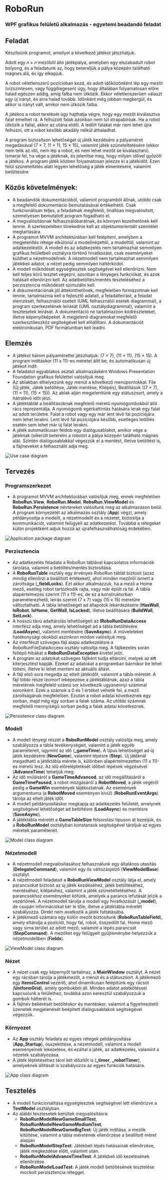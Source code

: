 # RoboRun
### WPF grafikus felületű alkalmazás - egyetemi beadandó feladat

## Feladat
Készítsünk programot, amellyel a következő játékot játszhatjuk.

Adott egy 𝑛 × 𝑛 mezőből álló játékpálya, amelyben egy elszabadult robot bolyong,
és a feladatunk az, hogy betereljük a pálya közepén található mágnes alá, és így
elkapjuk.

A robot véletlenszerű pozícióban kezd, és adott időközönként lép egy mezőt
(vízszintesen, vagy függőlegesen) úgy, hogy általában folyamatosan előre halad
egészen addig, amíg falba nem ütközik. Ekkor véletlenszerűen választ egy új
irányt, és arra halad tovább. Időnként még jobban megkergül, és akkor is irányt
vált, amikor nem ütközik falba.

A játékos a robot terelését úgy hajthatja végre, hogy egy mezőt kiválasztva falat
emelhet rá. A felhúzott falak azonban nem túl strapabíróak. Ha a robot ütközik a
fallal, akkor az utána eldől. A ledőlt falakat már nem lehet újra felhúzni, ott a
robot később akadály nélkül áthaladhat.

A program biztosítson lehetőséget új játék kezdésére a pályaméret megadásával
(7 × 7, 11 × 11, 15 × 15), valamint játék szüneteltetésére (ekkor nem telik az idő,
nem lép a robot, és nem lehet mezőt se kiválasztani). Ismerje fel, ha vége a
játéknak, és jelenítse meg, hogy milyen idővel győzött a játékos. A program játék
közben folyamatosan jelezze ki a játékidőt. Ezen felül szüneteltetés alatt legyen
lehetőség a játék elmentésére, valamint betöltésére

## Közös követelmények:
- A beadandók dokumentációból, valamint programból állnak, utóbbi csak a megfelelő 
dokumentáció bemutatásával értékelhető. Csak funkcionálisan teljes, a feladatnak 
megfelelő, önállóan megvalósított, személyesen bemutatott program fogadható el.
- A megvalósításnak felhasználóbarátnak, és könnyen kezelhetőnek kell lennie. 
A szerkezetében törekednie kell az objektumorientált szemlélet megtartására.
- A programot MVVM architektúrában kell felépíteni, amelyben a megjelenítés rétege
elkülönül a modellnézettől, a modelltől, valamint az adatkezeléstől. A modell és az
adatkezelés nem tartalmazhat semmilyen grafikus felületbeli osztályra történő hivatkozást, 
csak eseményeket küldhet a nézetmodellnek. A nézetmodell nem tartalmazhat semmilyen
játékbeli adatot, a nézet pedig semmilyen háttérkódot.
- A modell működését egységtesztek segítségével kell ellenőrizni. Nem kell teljes körű
tesztet végezni, azonban a lényeges funkciókat, és azok hatásait ellenőrizni kell. 
Az adatbetöltés/mentés teszteléséhez a perzisztencia működését szimulálni kell.
- A dokumentációnak jól áttekinthetőnek, megfelelően formázottnak kell lennie, 
tartalmaznia kell a fejlesztő adatait, a feladatleírást, a feladat elemzését, 
felhasználói eseteit (UML felhasználói esetek diagrammal), a program szerkezetének 
leírását (UML osztálydiagrammal), valamint a tesztesetek leírását. A dokumentáció ne
tartalmazzon kódrészleteket, illetve képenyőképeket. A megjelenő diagramokat megfelelő
szerkesztőeszköz segítségével kell előállítani. A dokumentációt elektronikusan, PDF 
formátumban kell leadni.

## Elemzés
- A játékot három pályamérettel játszhatjuk: (7 × 7), (11 × 11), (15 × 15). 
A program indításkor (11 x 11)-es méretet állít be, és automatikusan új játékot indít.
- A feladatot egyablakos asztali alkalmazásként Windows Presentation Foundation grafikus felülettel valósítjuk meg.
- Az ablakban elhelyezünk egy menüt a következő menüpontokkal: 
File (Új játék, Játék betöltése, Játék mentése, Kilépés), Beállítások ((7 × 7), (11 × 11), (15 × 15)).
Az ablak alján megjelenítünk egy státuszsort, amely a hátralévő időt jelzi.
- A játéktáblát a beállításoknak megfelelő méretű nyomógombokból álló rács reprezentálja.
A nyomógomb egérkattintás hatására lerak egy falat az adott területre. Falat a robot vagy egy már lent lévő fal
pozíciójára nem lehet lerakni. Lent lévő fal pozíciójára később, esetleges ledőlés esetén sem lehet már új falat lerakni.
- A játék automatikusan feldob egy dialógusablakot, amikor vége a játéknak (sikerült beterelni a robotot a pálya közepén
található mágnes alá). Szintén dialógusablakkal végezzük el a mentést, illetve betöltést is, a fájlneveket a felhasználó adja meg.

![Use case diagram](https://github.com/ozoli99/RoboRun/blob/main/Media/UseCaseDiagram.jpg)

## Tervezés
### Programszerkezet
- A programot MVVM architektúrában valósítjuk meg, ennek megfelelően **RoboRun.View**, **RoboRun.Model**, **RoboRun.ViewModel** és **RoboRun.Persistence**
névtereket valósítunk meg az alkalmazáson belül. A program környezetét az alkalmazás osztály (**App**) végzi, amely példányosítja a modellt,
a nézetmodellt és a nézetet, biztosítja a kommunikációt, valamint felügyeli az adatkezelést.
Továbbá a rétegeket külön projektként adjuk hozzá az újrafelhasználhatóság érdekében.

![Application package diagram](https://github.com/ozoli99/RoboRun-WPF/blob/main/Media/PackageDiagram.jpg)

### Perzisztencia
- Az adatkezelés feladata a RoboRun táblával kapcsolatos információk tárolása, valamint a betöltés/mentés biztosítása.
- A **RoboRunTable** osztály egy érvényes RoboRun táblát biztosít (azaz mindig ellenőrzi a beállított értékeket), 
ahol minden mezőről ismert a zároltsága (**_fieldLocks**).
Ezt akkor alkalmazzuk, ha a mező a Home mező, esetleg robot tartózkodik rajta, vagy már épült rá fal. 
A tábla alapértelmezés szerint (11 x 11)-es, de ez a konstruktorban paraméterezhető, leírás szerint (7 x 7) vagy (15 x 15) 
méretűre változtatható. A tábla lehetőséget ad állapotok lekérdezésére (**HasWall**, **IsRobot**, **IsHome**, **GetWall**, **IsLocked**), 
illetve beállítására (**BuildWall**, **SetLock**).
- A hosszú távú adattárolás lehetőségeit az **IRoboRunDataAccess** interfész adja meg, amely lehetőséget ad a tábla betöltésére (**LoadAsync**), 
valamint mentésére (**SaveAsync**). A műveleteket hatékonysági okokból aszinkron módon valósítjuk meg.
- Az interfészt szöveges fájl alapú adatkezelésre a RoboRunFileDataAccess osztály valósítja meg. A fájlkezelés során fellépő hibákat a 
**RoboRunDataException** kivétel jelzi.
- A program az adatokat szöveges fájlként tudja eltárolni, melyek az **rrt** kiterjesztést kapják. 
Ezeket az adatokat a programban bármikor be lehet tölteni, illetve ki lehet menteni az aktuális állást.
- A fájl első sora megadja az eltelt játékidőt, valamint a tábla méretét. A fájl többi része izomorf leképezése a játéktáblának, 
azaz a tábla méretének megfelelő számú sor következik ugyanennyi számmal soronként. Ezek a számok a 0 és 1 értéket vehetik fel,
a mező zároltságának megfelelően. Ezután a robot adatai következnek egy sorban, majd még egy sorban a falak száma. 
Az utóbbi számnak megfelelő mennyiségű sorban pedig a falak adatai következnek.

![Persistence class diagram](https://github.com/ozoli99/RoboRun-WPF/blob/main/Media/PersistenceClassDiagram.jpg)

### Modell
- A modell lényegi részét a **RoboRunModel** osztály valósítja meg, amely szabályozza a tábla tevékenységeit, 
valamint a játék egyéb paramétereit, úgymint az idő (**_gameTime**). A típus lehetőséget ad új játék kezdésére (**NewGame**),
valamint lépésre (**Step**). Új játéknál megadható a játéktábla mérete is, különben alapértelmezetten (11 x 11)-es méretű lesz.
Az idő előreléptetését időbeli lépések végzésével (**AdvanceTime**) tehetjük meg.
- Az idő múlásáról a **GameTimeAdvanced**, az idő megállításáról a **GameTimePaused**, a robot mozgásáról a **RobotMoved**,
a játék végéről pedig a **GameWin** események tájékoztatnak. Az események argumentuma (a **RobotMoved** eseményen kívül) (**RoboRunEventArgs**)
tárolja az eltelt játék időt.
- A modell példányosításkor megkapja az adatkezelés felületét, amelynek segítségével lehetőséget ad 
betöltésre (**LoadAsync**) és mentésre (**SaveAsync**).
- A játéktábla méretét a **GameTableSize** felsorolási típuson át kezeljük, és a **RoboRunModel** osztályban konstansok 
segítségével tároljuk az egyes méretek paramétereit.

![Model class diagram](https://github.com/ozoli99/RoboRun-WPF/blob/main/Media/ModelClassDiagram.jpg)

### Nézetmodell
- A nézetmodell megvalósításához felhasználunk egy általános utasítás (**DelegateCommand**), valamint egy ős változásjelző
(**ViewModelBase**) osztályt.
- A nézetmodell feladatait a **RoboRunViewModel** osztály látja el, amely parancsokat biztosít az új játék kezdéséhez, játék
betöltéséhez, mentéséhez, kilépéshez, valamint a játék szüneteltetéséhez. A parancsokhoz eseményeket kötünk, amelyek a parancs
lefutását jelzik a vezérlőnek. A nézetmodell tárolja a modell egy hivatkozását (**_model**), de csupán információkat kér le tőle,
illetve a játéktábla méretét szabályozza. Direkt nem avatkozik a játék futtatásába.
- A játékmező számára egy külön mezőt biztosítunk (**RoboRunTableField**), amely eltárolja a pozíciót, hogy fal, robot, összedőlt fal,
Home mező vagy sima terület az adott mező, valamint a lépés parancsát (**StepCommand**). A mezőket egy felügyelt gyűjteménybe helyezzük
a nézetmodellben (**Fields**).

![ViewModel class diagram](https://github.com/ozoli99/RoboRun-WPF/blob/main/Media/ViewModelClassDiagram.jpg)

### Nézet
- A nézet csak egy képernyőt tartalmaz, a **MainWindow** osztályt. A nézet egy rácsban tárolja a játékmezőt, a menüt és
a státuszsort. A játékmező egy **ItemsControl** vezérlő, ahol dinamikusan felépítünk egy rácsot (**UniformGrid**),
amely gombokból áll. Minden adatot adatkötéssel kapcsolunk a felülethez, továbbá azon keresztül szabályozzuk a gombok hátterét is.
- A fájlnév bekérését betöltéskor és mentéskor, valamint a figyelmeztető üzenetek megjelenését beépített dialógusablakok
segítségével végezzük.

### Környezet
- Az **App** osztály feladata az egyes rétegek példányosítása (**App_Startup**), összekötése, a nézetmodell, valamint a modell
eseményeinek lekezelése, és ezáltal a játék, az adatkezelés, valamint a nézetek szabályozása.
- A játék léptetéséhez tárol két időzítőt is (**_timer**, **_robotTimer**), amelyeknek állítását is szabályozza az egyes funkciók hatására.

![App class diagram](https://github.com/ozoli99/RoboRun-WPF/blob/main/Media/AppClassDiagram.jpg)

## Tesztelés
- A modell funkcionalitása egységtesztek segítségével lett ellenőrizve a **TestModel** osztályban.
- Az alábbi tesztesetek kerültek megvalósításra:
  - **RoboRunModelNewGameSmallTest**, **RoboRunModelNewGameMediumTest**, **RoboRunModelNewGameBigTest**:
  Új játék indítása, a mezők kitöltése, valamint a tábla méretének ellenőrzése a beállított méret alapján
  - **RoboRunModelStepTest**: Játékbeli lépés hatásainak ellenőrzése, játék megkezdése előtt, valamint után.
  - **RoboRunModelAdvanceTimeTest**: A játékbeli idő kezelésének ellenőrzése.
  - **RoboRunModelLoadTest**: A játék modell betöltésének tesztelése mockolt perzisztencia réteggel.
